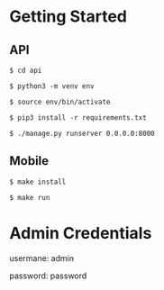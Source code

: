 # Getting Started

## API

`$ cd api`

`$ python3 -m venv env`

`$ source env/bin/activate`

`$ pip3 install -r requirements.txt`

`$ ./manage.py runserver 0.0.0.0:8000`

## Mobile

`$ make install`

`$ make run`

# Admin Credentials

usermane: admin

password: password